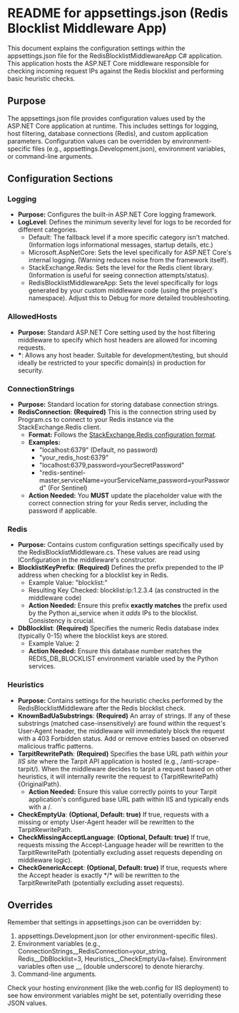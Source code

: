 # **README for appsettings.json (Redis Blocklist Middleware App)**

This document explains the configuration settings within the appsettings.json file for the RedisBlocklistMiddlewareApp C\# application. This application hosts the ASP.NET Core middleware responsible for checking incoming request IPs against the Redis blocklist and performing basic heuristic checks.

## **Purpose**

The appsettings.json file provides configuration values used by the ASP.NET Core application at runtime. This includes settings for logging, host filtering, database connections (Redis), and custom application parameters. Configuration values can be overridden by environment-specific files (e.g., appsettings.Development.json), environment variables, or command-line arguments.

## **Configuration Sections**

### **Logging**

* **Purpose:** Configures the built-in ASP.NET Core logging framework.  
* **LogLevel**: Defines the minimum severity level for logs to be recorded for different categories.  
  * Default: The fallback level if a more specific category isn't matched. (Information logs informational messages, startup details, etc.)  
  * Microsoft.AspNetCore: Sets the level specifically for ASP.NET Core's internal logging. (Warning reduces noise from the framework itself).  
  * StackExchange.Redis: Sets the level for the Redis client library. (Information is useful for seeing connection attempts/status).  
  * RedisBlocklistMiddlewareApp: Sets the level specifically for logs generated by your custom middleware code (using the project's namespace). Adjust this to Debug for more detailed troubleshooting.

### **AllowedHosts**

* **Purpose:** Standard ASP.NET Core setting used by the host filtering middleware to specify which host headers are allowed for incoming requests.  
* **\***: Allows any host header. Suitable for development/testing, but should ideally be restricted to your specific domain(s) in production for security.

### **ConnectionStrings**

* **Purpose:** Standard location for storing database connection strings.  
* **RedisConnection**: **(Required)** This is the connection string used by Program.cs to connect to your Redis instance via the StackExchange.Redis client.  
  * **Format:** Follows the [StackExchange.Redis configuration format](https://stackexchange.github.io/StackExchange.Redis/Configuration.html).  
  * **Examples:**  
    * "localhost:6379" (Default, no password)  
    * "your\_redis\_host:6379"  
    * "localhost:6379,password=yourSecretPassword"  
    * "redis-sentinel-master,serviceName=yourServiceName,password=yourPassword" (For Sentinel)  
  * **Action Needed:** You **MUST** update the placeholder value with the correct connection string for your Redis server, including the password if applicable.

### **Redis**

* **Purpose:** Contains custom configuration settings specifically used by the RedisBlocklistMiddleware.cs. These values are read using IConfiguration in the middleware's constructor.  
* **BlocklistKeyPrefix**: **(Required)** Defines the prefix prepended to the IP address when checking for a blocklist key in Redis.  
  * Example Value: "blocklist:"  
  * Resulting Key Checked: blocklist:ip:1.2.3.4 (as constructed in the middleware code)  
  * **Action Needed:** Ensure this prefix **exactly matches** the prefix used by the Python ai\_service when it *adds* IPs to the blocklist. Consistency is crucial.  
* **DbBlocklist**: **(Required)** Specifies the numeric Redis database index (typically 0-15) where the blocklist keys are stored.  
  * Example Value: 2  
  * **Action Needed:** Ensure this database number matches the REDIS\_DB\_BLOCKLIST environment variable used by the Python services.

### **Heuristics**

* **Purpose:** Contains settings for the heuristic checks performed by the RedisBlocklistMiddleware after the Redis blocklist check.  
* **KnownBadUaSubstrings**: **(Required)** An array of strings. If any of these substrings (matched case-insensitively) are found within the request's User-Agent header, the middleware will immediately block the request with a 403 Forbidden status. Add or remove entries based on observed malicious traffic patterns.  
* **TarpitRewritePath**: **(Required)** Specifies the base URL path *within your IIS site* where the Tarpit API application is hosted (e.g., /anti-scrape-tarpit/). When the middleware decides to tarpit a request based on other heuristics, it will internally rewrite the request to {TarpitRewritePath}{OriginalPath}.  
  * **Action Needed:** Ensure this value correctly points to your Tarpit application's configured base URL path within IIS and typically ends with a /.  
* **CheckEmptyUa**: **(Optional, Default: true)** If true, requests with a missing or empty User-Agent header will be rewritten to the TarpitRewritePath.  
* **CheckMissingAcceptLanguage**: **(Optional, Default: true)** If true, requests missing the Accept-Language header will be rewritten to the TarpitRewritePath (potentially excluding asset requests depending on middleware logic).  
* **CheckGenericAccept**: **(Optional, Default: true)** If true, requests where the Accept header is exactly \*/\* will be rewritten to the TarpitRewritePath (potentially excluding asset requests).

## **Overrides**

Remember that settings in appsettings.json can be overridden by:

1. appsettings.Development.json (or other environment-specific files).  
2. Environment variables (e.g., ConnectionStrings\_\_RedisConnection=your\_string, Redis\_\_DbBlocklist=3, Heuristics\_\_CheckEmptyUa=false). Environment variables often use \_\_ (double underscore) to denote hierarchy.  
3. Command-line arguments.

Check your hosting environment (like the web.config for IIS deployment) to see how environment variables might be set, potentially overriding these JSON values.